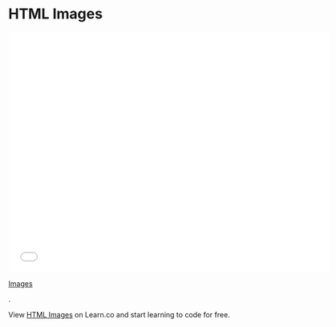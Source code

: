 # HTML Images

<iframe width="640" height="480" src="//www.youtube.com/embed/VQjS7umZeGc?rel=0&modestbranding=1" frameborder="0" allowfullscreen></iframe>

<p><a href="https://www.youtube.com/watch?v=VQjS7umZeGc">Images</a></p>.

<p data-visibility='hidden'>View <a href='https://learn.co/lessons/html-images' title='HTML Images'>HTML Images</a> on Learn.co and start learning to code for free.</p>
